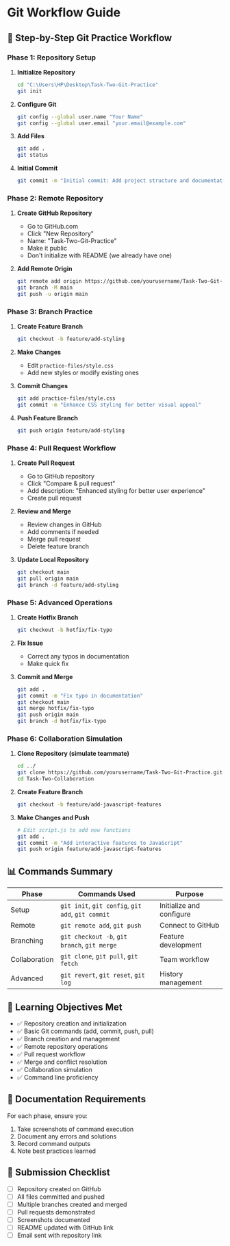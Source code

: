 # Git Workflow Guide

## 🚀 Step-by-Step Git Practice Workflow

### Phase 1: Repository Setup

1. **Initialize Repository**
   ```bash
   cd "C:\Users\HP\Desktop\Task-Two-Git-Practice"
   git init
   ```

2. **Configure Git**
   ```bash
   git config --global user.name "Your Name"
   git config --global user.email "your.email@example.com"
   ```

3. **Add Files**
   ```bash
   git add .
   git status
   ```

4. **Initial Commit**
   ```bash
   git commit -m "Initial commit: Add project structure and documentation"
   ```

### Phase 2: Remote Repository

1. **Create GitHub Repository**
   - Go to GitHub.com
   - Click "New Repository"
   - Name: "Task-Two-Git-Practice"
   - Make it public
   - Don't initialize with README (we already have one)

2. **Add Remote Origin**
   ```bash
   git remote add origin https://github.com/yourusername/Task-Two-Git-Practice.git
   git branch -M main
   git push -u origin main
   ```

### Phase 3: Branch Practice

1. **Create Feature Branch**
   ```bash
   git checkout -b feature/add-styling
   ```

2. **Make Changes**
   - Edit `practice-files/style.css`
   - Add new styles or modify existing ones

3. **Commit Changes**
   ```bash
   git add practice-files/style.css
   git commit -m "Enhance CSS styling for better visual appeal"
   ```

4. **Push Feature Branch**
   ```bash
   git push origin feature/add-styling
   ```

### Phase 4: Pull Request Workflow

1. **Create Pull Request**
   - Go to GitHub repository
   - Click "Compare & pull request"
   - Add description: "Enhanced styling for better user experience"
   - Create pull request

2. **Review and Merge**
   - Review changes in GitHub
   - Add comments if needed
   - Merge pull request
   - Delete feature branch

3. **Update Local Repository**
   ```bash
   git checkout main
   git pull origin main
   git branch -d feature/add-styling
   ```

### Phase 5: Advanced Operations

1. **Create Hotfix Branch**
   ```bash
   git checkout -b hotfix/fix-typo
   ```

2. **Fix Issue**
   - Correct any typos in documentation
   - Make quick fix

3. **Commit and Merge**
   ```bash
   git add .
   git commit -m "Fix typo in documentation"
   git checkout main
   git merge hotfix/fix-typo
   git push origin main
   git branch -d hotfix/fix-typo
   ```

### Phase 6: Collaboration Simulation

1. **Clone Repository (simulate teammate)**
   ```bash
   cd ../
   git clone https://github.com/yourusername/Task-Two-Git-Practice.git Task-Two-Collaboration
   cd Task-Two-Collaboration
   ```

2. **Create Feature Branch**
   ```bash
   git checkout -b feature/add-javascript-features
   ```

3. **Make Changes and Push**
   ```bash
   # Edit script.js to add new functions
   git add .
   git commit -m "Add interactive features to JavaScript"
   git push origin feature/add-javascript-features
   ```

## 📊 Commands Summary

| Phase | Commands Used | Purpose |
|-------|---------------|---------|
| Setup | `git init`, `git config`, `git add`, `git commit` | Initialize and configure |
| Remote | `git remote add`, `git push` | Connect to GitHub |
| Branching | `git checkout -b`, `git branch`, `git merge` | Feature development |
| Collaboration | `git clone`, `git pull`, `git fetch` | Team workflow |
| Advanced | `git revert`, `git reset`, `git log` | History management |

## 🎯 Learning Objectives Met

- ✅ Repository creation and initialization
- ✅ Basic Git commands (add, commit, push, pull)
- ✅ Branch creation and management
- ✅ Remote repository operations
- ✅ Pull request workflow
- ✅ Merge and conflict resolution
- ✅ Collaboration simulation
- ✅ Command line proficiency

## 📝 Documentation Requirements

For each phase, ensure you:
1. Take screenshots of command execution
2. Document any errors and solutions
3. Record command outputs
4. Note best practices learned

## 🚀 Submission Checklist

- [ ] Repository created on GitHub
- [ ] All files committed and pushed
- [ ] Multiple branches created and merged
- [ ] Pull requests demonstrated
- [ ] Screenshots documented
- [ ] README updated with GitHub link
- [ ] Email sent with repository link